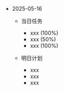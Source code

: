 * 2025-05-16
  * 当日任务
    - xxx (100%)
    - xxx (50%)
    - xxx (100%)

  * 明日计划
    - xxx
    - xxx
    - xxx
